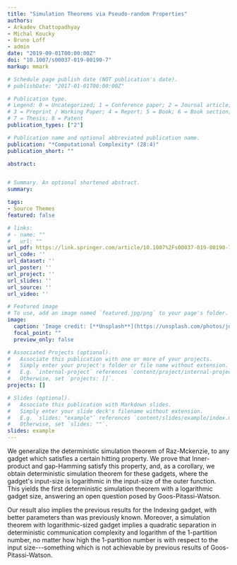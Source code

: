 ```yaml
---
title: "Simulation Theorems via Pseudo-random Properties"
authors:
- Arkadev Chattopadhyay
- Michal Koucky
- Bruno Loff
- admin
date: "2019-09-01T00:00:00Z"
doi: "10.1007/s00037-019-00190-7"
markup: mmark

# Schedule page publish date (NOT publication's date).
# publishDate: "2017-01-01T00:00:00Z"

# Publication type.
# Legend: 0 = Uncategorized; 1 = Conference paper; 2 = Journal article;
# 3 = Preprint / Working Paper; 4 = Report; 5 = Book; 6 = Book section;
# 7 = Thesis; 8 = Patent
publication_types: ["2"]

# Publication name and optional abbreviated publication name.
publication: "*Computational Complexity* (28:4)"
publication_short: ""

abstract:


# Summary. An optional shortened abstract.
summary: 

tags:
- Source Themes
featured: false

# links:
# - name: ""
#   url: ""
url_pdf: https://link.springer.com/article/10.1007%2Fs00037-019-00190-7
url_code: ''
url_dataset: ''
url_poster: ''
url_project: ''
url_slides: ''
url_source: ''
url_video: ''

# Featured image
# To use, add an image named `featured.jpg/png` to your page's folder. 
image:
  caption: 'Image credit: [**Unsplash**](https://unsplash.com/photos/jdD8gXaTZsc)'
  focal_point: ""
  preview_only: false

# Associated Projects (optional).
#   Associate this publication with one or more of your projects.
#   Simply enter your project's folder or file name without extension.
#   E.g. `internal-project` references `content/project/internal-project/index.md`.
#   Otherwise, set `projects: []`.
projects: []

# Slides (optional).
#   Associate this publication with Markdown slides.
#   Simply enter your slide deck's filename without extension.
#   E.g. `slides: "example"` references `content/slides/example/index.md`.
#   Otherwise, set `slides: ""`.
slides: example
---
```


We generalize the deterministic simulation theorem of Raz-Mckenzie, to any gadget which satisfies a certain hitting property. We prove that Inner-product and gap-Hamming satisfy this property, and, as a corollary, we obtain deterministic simulation theorem for these gadgets, where the gadget's input-size is logarithmic in the input-size of the outer function. This yields the first deterministic simulation theorem with a logarithmic gadget size, answering an open question posed by Goos-Pitassi-Watson.

Our result also implies the previous results for the Indexing gadget, with better parameters than was previously known. Moreover, a simulation theorem with logarithmic-sized gadget implies a quadratic separation in deterministic communication complexity and logarithm of the $1$-partition number, no matter how high the $1$-partition number is with respect to the input size---something which is not achievable by previous results of Goos-Pitassi-Watson. 